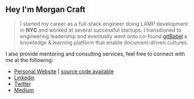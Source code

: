 ## Hey I'm Morgan Craft

> I started my career as a full-stack engineer doing LAMP development in __NYC__ and worked at several successful startups.  I transitioned to engineering leadership and eventually went onto co-found [gitBabel](https://gitbabel.com) a knowledge & learning platform that enable document-driven cultures.

I also provide mentoring and consulting services, feel free to connect with me at the following:

- [Personal Website](https://morgancraft.com) | [source code available](https://github.com/mgan59/mgan-personal-site)
- [Linkedin](https://www.linkedin.com/in/mgan59/)
- [Twitter](https://twitter.com/mgan)
- [Medium](https://medium.com/@mgan)